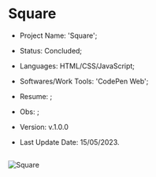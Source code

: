 # Square

- Project Name: 'Square';
- Status: Concluded;
- Languages: HTML/CSS/JavaScript;
- Softwares/Work Tools: 'CodePen Web';
- Resume: ;
- Obs: ;
- Version: v.1.0.0

- Last Update Date: 15/05/2023.

##
![Square](https://github.com/Rafa-KozAnd/CSharp_Projects/assets/70545003/6737d69e-381d-4803-a9fa-47dc8eb3296c)
